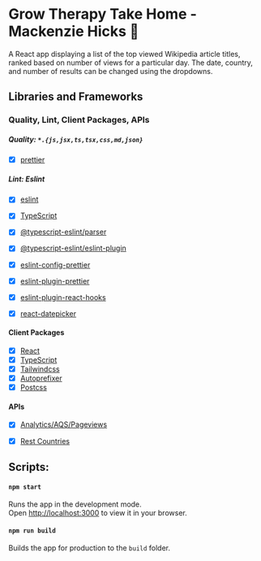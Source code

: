 # Grow Therapy Take Home - Mackenzie Hicks 🌿

A React app displaying a list of the top viewed Wikipedia article titles, ranked based on number of views for a particular day. The date, country, and number of results can be changed using the dropdowns. 


## Libraries and Frameworks

### Quality, Lint, Client Packages, APIs
##### Quality: `*.{js,jsx,ts,tsx,css,md,json}`
- [X] [prettier](https://prettier.io/)

##### Lint: Eslint
- [x] [eslint](https://github.com/eslint/eslint)
- [x] [TypeScript](https://www.typescriptlang.org/)
- [x] [@typescript-eslint/parser](https://github.com/eslint/typescript-eslint-parser)
- [x] [@typescript-eslint/eslint-plugin](https://github.com/typescript-eslint/typescript-eslint)
- [x] [eslint-config-prettier](https://github.com/prettier/eslint-config-prettier)
- [x] [eslint-plugin-prettier](https://github.com/prettier/eslint-plugin-prettier)
- [x] [eslint-plugin-react-hooks](https://github.com/facebook/react)
- [x] [react-datepicker](https://github.com/Hacker0x01/react-datepicker)



#### Client Packages
- [x] [React](https://reactjs.org/)
- [x] [TypeScript](https://www.typescriptlang.org/)
- [x] [Tailwindcss](https://github.com/tailwindlabs/tailwindcss/)
- [x] [Autoprefixer](https://github.com/postcss/autoprefixer/)
- [x] [Postcss](https://github.com/postcss/postcss/)

#### APIs
- [x] [Analytics/AQS/Pageviews](https://wikitech.wikimedia.org/wiki/Analytics/AQS/Pageviews)
- [x] [Rest Countries](https://restcountries.com/)


## Scripts:
#### `npm start`

Runs the app in the development mode.\
Open [http://localhost:3000](http://localhost:3000) to view it in your browser.
#### `npm run build`

Builds the app for production to the `build` folder.

